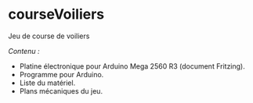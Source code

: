 # courseVoiliers

Jeu de course de voiliers

_Contenu :_
- Platine électronique pour Arduino Mega 2560 R3 (document Fritzing).
- Programme pour Arduino.
- Liste du matériel.
- Plans mécaniques du jeu.
